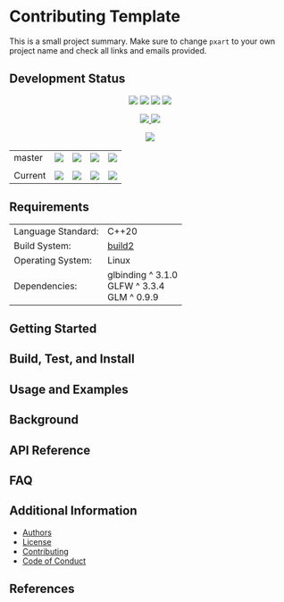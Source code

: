 # Contributing Template
This is a small project summary.
Make sure to change `pxart` to your own project name and check all links and emails provided.

## Development Status

<p align="center">
    <img src="https://img.shields.io/github/languages/top/lyrahgames/pxart.svg?style=for-the-badge">
    <img src="https://img.shields.io/github/languages/code-size/lyrahgames/pxart.svg?style=for-the-badge">
    <img src="https://img.shields.io/github/repo-size/lyrahgames/pxart.svg?style=for-the-badge">
    <a href="COPYING.md">
        <img src="https://img.shields.io/github/license/lyrahgames/pxart.svg?style=for-the-badge&color=blue">
    </a>
</p>

<p align="center">
    <a href="https://lyrahgames.github.io/pxart">
        <img src="https://img.shields.io/website/https/lyrahgames.github.io/pxart.svg?down_message=offline&label=Documentation&style=for-the-badge&up_color=blue&up_message=online">
    </a>
    <a href="CONTRIBUTING.md">
        <img src="https://img.shields.io/badge/Contributing-Click here!-blue?style=for-the-badge">
    </a>
</p>

<p align="center">
    <a href="https://cppget.org/pxart">
        <img src="https://img.shields.io/website/https/cppget.org/pxart.svg?down_message=offline&label=cppget.org&style=for-the-badge&up_color=blue&up_message=online">
    </a>
</p>

<b>
<table align="center">
    <tr>
        <td>
            master
        </td>
        <td>
            <a href="https://github.com/lyrahgames/pxart">
                <img src="https://img.shields.io/github/last-commit/lyrahgames/pxart/master.svg?logo=github&logoColor=white">
            </a>
        </td>    
        <td>
            <a href="https://circleci.com/gh/lyrahgames/pxart/tree/master"><img src="https://circleci.com/gh/lyrahgames/pxart/tree/master.svg?style=svg"></a>
        </td>
        <td>
            <a href="https://codecov.io/gh/lyrahgames/pxart">
              <img src="https://codecov.io/gh/lyrahgames/pxart/branch/master/graph/badge.svg" />
            </a>
        </td>
        <td>
            <a href="https://ci.cppget.org/?builds=pxart&pv=&tc=*&cf=&mn=&tg=&rs=*">
                <img src="https://img.shields.io/badge/b|2 ci.cppget.org-Click here!-blue">
            </a>
        </td>
    </tr>
    <!-- <tr>
        <td>
            develop
        </td>
        <td>
            <a href="https://github.com/lyrahgames/pxart/tree/develop">
                <img src="https://img.shields.io/github/last-commit/lyrahgames/pxart/develop.svg?logo=github&logoColor=white">
            </a>
        </td>    
        <td>
            <a href="https://circleci.com/gh/lyrahgames/pxart/tree/develop"><img src="https://circleci.com/gh/lyrahgames/pxart/tree/develop.svg?style=svg"></a>
        </td>
        <td>
            <a href="https://codecov.io/gh/lyrahgames/pxart">
              <img src="https://codecov.io/gh/lyrahgames/pxart/branch/develop/graph/badge.svg" />
            </a>
        </td>
    </tr> -->
    <tr>
        <td>
        </td>
    </tr>
    <tr>
        <td>
            Current
        </td>
        <td>
            <a href="https://github.com/lyrahgames/pxart">
                <img src="https://img.shields.io/github/commit-activity/y/lyrahgames/pxart.svg?logo=github&logoColor=white">
            </a>
        </td>
        <!-- <td>
            <img src="https://img.shields.io/github/release/lyrahgames/pxart.svg?logo=github&logoColor=white">
        </td>
        <td>
            <img src="https://img.shields.io/github/release-pre/lyrahgames/pxart.svg?label=pre-release&logo=github&logoColor=white">
        </td> -->
        <td>
            <img src="https://img.shields.io/github/tag/lyrahgames/pxart.svg?logo=github&logoColor=white">
        </td>
        <td>
            <img src="https://img.shields.io/github/tag-date/lyrahgames/pxart.svg?label=latest%20tag&logo=github&logoColor=white">
        </td>
        <td>
            <a href="https://queue.cppget.org/pxart">
                <img src="https://img.shields.io/website/https/queue.cppget.org/pxart.svg?down_message=empty&down_color=blue&label=b|2 queue.cppget.org&up_color=orange&up_message=running">
            </a>
        </td>
    </tr>
</table>
</b>


## Requirements
<b>
<table>
    <tr>
        <td>Language Standard:</td>
        <td>C++20</td>
    </tr>
    <tr>
        <td>Build System:</td>
        <td>
            <a href="https://build2.org/">build2</a>
        </td>
    </tr>
    <tr>
        <td>Operating System:</td>
        <td>Linux</td>
    </tr>
    <tr>
        <td>Dependencies:</td>
        <td>
            glbinding ^ 3.1.0<br>
            GLFW ^ 3.3.4<br>
            GLM ^ 0.9.9
        </td>
    </tr>
</table>
</b>

## Getting Started
## Build, Test, and Install
## Usage and Examples
## Background
## API Reference
## FAQ

## Additional Information
- [Authors](AUTHORS.md)
- [License](COPYING.md)
- [Contributing](CONTRIBUTING.md)
- [Code of Conduct](CODE_OF_CONDUCT.md)

## References